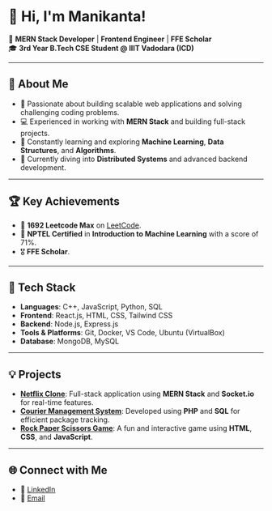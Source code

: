 # 👋 Hi, I'm Manikanta!

🌟 **MERN Stack Developer** | **Frontend Engineer** | **FFE Scholar**  
🎓 **3rd Year B.Tech CSE Student @ IIIT Vadodara (ICD)**

---

## 🚀 About Me
- 🔧 Passionate about building scalable web applications and solving challenging coding problems.
- 💻 Experienced in working with **MERN Stack** and building full-stack projects.
- 🧠 Constantly learning and exploring **Machine Learning**, **Data Structures**, and **Algorithms**.
- 🌱 Currently diving into **Distributed Systems** and advanced backend development.

---

## 🏆 Key Achievements
- 🔢 **1692 Leetcode Max** on [LeetCode](https://leetcode.com/u/Manikanta2011/).
- 📜 **NPTEL Certified** in **Introduction to Machine Learning** with a score of 71%.
- 🎖️ **FFE Scholar**.

---

## 🔧 Tech Stack
- **Languages**: C++, JavaScript, Python, SQL
- **Frontend**: React.js, HTML, CSS, Tailwind CSS
- **Backend**: Node.js, Express.js
- **Tools & Platforms**: Git, Docker, VS Code, Ubuntu (VirtualBox)
- **Database**: MongoDB, MySQL

---

## 💡 Projects
- **[Netflix Clone](https://github.com/username/netflix-clone)**: Full-stack application using **MERN Stack** and **Socket.io** for real-time features.
- **[Courier Management System](https://github.com/username/courier-management-system)**: Developed using **PHP** and **SQL** for efficient package tracking.
- **[Rock Paper Scissors Game](https://github.com/username/rock-paper-scissors)**: A fun and interactive game using **HTML**, **CSS**, and **JavaScript**.

---

## 🌐 Connect with Me
- 💼 [LinkedIn](https://www.linkedin.com/in/manikanta2024/)
- 📧 [Email](mailto:manikanta0224402@gmail.com)
